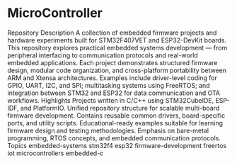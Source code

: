 # MicroController
Repository Description A collection of embedded firmware projects and hardware experiments built for STM32F407VET and ESP32-DevKit boards. This repository explores practical embedded systems development — from peripheral interfacing to communication protocols and real-world embedded applications.  Each project demonstrates structured firmware design, modular code organization, and cross-platform portability between ARM and Xtensa architectures. Examples include driver-level coding for GPIO, UART, I2C, and SPI; multitasking systems using FreeRTOS; and integration between STM32 and ESP32 for data communication and OTA workflows.  Highlights Projects written in C/C++ using STM32CubeIDE, ESP-IDF, and PlatformIO.  Unified repository structure for scalable multi-board firmware development.  Contains reusable common drivers, board-specific ports, and utility scripts.  Educational-ready examples suitable for learning firmware design and testing methodologies.  Emphasis on bare-metal programming, RTOS concepts, and embedded communication protocols.  Topics embedded-systems stm32f4 esp32 firmware-development freertos iot microcontrollers embedded-c
